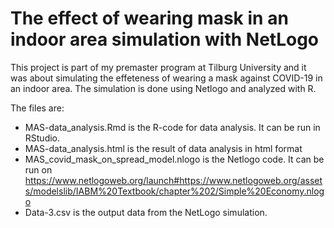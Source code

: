 # The effect of wearing mask in an indoor area simulation with NetLogo 
This project is part of my premaster program at Tilburg University and it was about simulating the effeteness of wearing a mask against COVID-19 in an indoor area.
The simulation is done using Netlogo and analyzed with R. 

The files are:
-	MAS-data_analysis.Rmd is the R-code for data analysis. It can be run in RStudio. 
-	MAS-data_analysis.html is the result of data analysis in html format
-	MAS_covid_mask_on_spread_model.nlogo is the Netlogo code. It can be run on https://www.netlogoweb.org/launch#https://www.netlogoweb.org/assets/modelslib/IABM%20Textbook/chapter%202/Simple%20Economy.nlogo
-	Data-3.csv is the output data from the NetLogo simulation. 

